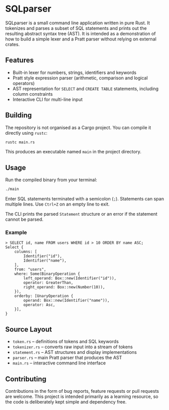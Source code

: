 # SQLparser

SQLparser is a small command line application written in pure Rust. It tokenizes
and parses a subset of SQL statements and prints out the resulting abstract
syntax tree (AST). It is intended as a demonstration of how to build a simple
lexer and a Pratt parser without relying on external crates.

## Features

- Built-in lexer for numbers, strings, identifiers and keywords
- Pratt style expression parser (arithmetic, comparison and logical operators)
- AST representation for `SELECT` and `CREATE TABLE` statements, including column constraints
- Interactive CLI for multi-line input

## Building

The repository is not organised as a Cargo project. You can compile it directly
using `rustc`:

```bash
rustc main.rs
```

This produces an executable named `main` in the project directory.

## Usage

Run the compiled binary from your terminal:

```bash
./main
```

Enter SQL statements terminated with a semicolon (`;`). Statements can span
multiple lines. Use `Ctrl+Z` on an empty line to exit.

The CLI prints the parsed `Statement` structure or an error if the statement
cannot be parsed.

### Example

```
> SELECT id, name FROM users WHERE id > 10 ORDER BY name ASC;
Select {
    columns: [
        Identifier("id"),
        Identifier("name"),
    ],
    from: "users",
    where: Some(BinaryOperation {
        left_operand: Box::new(Identifier("id")),
        operator: GreaterThan,
        right_operand: Box::new(Number(10)),
    }),
    orderby: [UnaryOperation {
        operand: Box::new(Identifier("name")),
        operator: Asc,
    }],
}
```

## Source Layout

- `token.rs` – definitions of tokens and SQL keywords
- `tokenizer.rs` – converts raw input into a stream of tokens
- `statement.rs` – AST structures and display implementations
- `parser.rs` – main Pratt parser that produces the AST
- `main.rs` – interactive command line interface

## Contributing

Contributions in the form of bug reports, feature requests or pull requests are
welcome. This project is intended primarily as a learning resource, so the code
is deliberately kept simple and dependency free.

